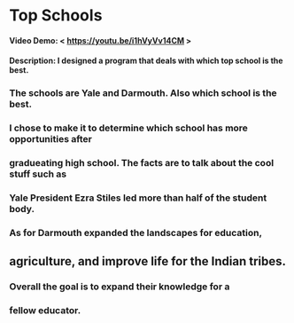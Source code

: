 # Top Schools
#### Video Demo:  < https://youtu.be/i1hVyVv14CM >
#### Description: I designed a program that deals with which top school is the best.
### The schools are Yale and Darmouth. Also which school is the best.
### I chose to make it to determine which school has more opportunities after
### gradueating high school. The facts are to talk about the cool stuff such as
### Yale President Ezra Stiles led more than half of the student body.
### As for Darmouth expanded the landscapes for education,
## agriculture, and improve life for the Indian tribes.
### Overall the goal is to expand their knowledge for a
### fellow educator. 